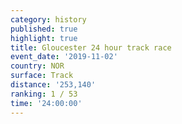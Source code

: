 ```yaml
---
category: history
published: true
highlight: true
title: Gloucester 24 hour track race
event_date: '2019-11-02'
country: NOR
surface: Track
distance: '253,140'
ranking: 1 / 53
time: '24:00:00'
---
```

